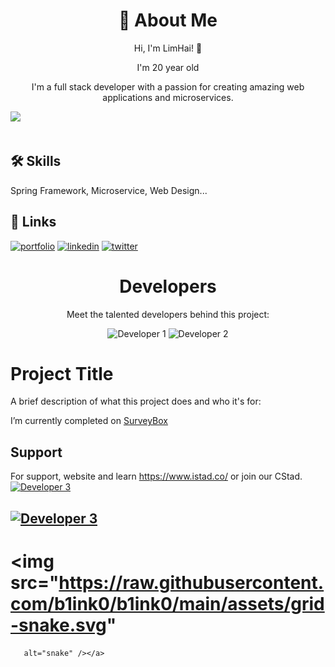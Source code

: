 <h1 align="center">🚀 About Me</h1>
<p align="center">Hi, I'm LimHai! 👋</p>
<p align="center">I'm 20 year old</p>
<p align="center">I'm a full stack developer with a passion for creating amazing web applications and microservices.</p>

<img src="https://user-images.githubusercontent.com/73097560/115834477-dbab4500-a447-11eb-908a-139a6edaec5c.gif"><br><br>


## 🛠 Skills

Spring Framework, Microservice, Web Design...


## 🔗 Links
[![portfolio](https://img.shields.io/badge/my_portfolio-000?style=for-the-badge&logo=ko-fi&logoColor=white)](https://katherineoelsner.com/)
[![linkedin](https://img.shields.io/badge/linkedin-0A66C2?style=for-the-badge&logo=linkedin&logoColor=white)](https://www.linkedin.com/)
[![twitter](https://img.shields.io/badge/twitter-1DA1F2?style=for-the-badge&logo=twitter&logoColor=white)](https://twitter.com/limhai172)

<h1 align="center">Developers</h1>
<p align="center">Meet the talented developers behind this project:</p>

<div align="center">
  <img style="height:200px;width:200px"  src="https://avatars.githubusercontent.com/u/149658074?s=200&v=4" alt="Developer 1">
  <img style="height:150px;width:150px" src="https://surveybox.istad.co/surveybox-logo.png" alt="Developer 2">
</div>

# Project Title

A brief description of what this project does and who it's for:

I’m currently completed on [SurveyBox](https://surveybox.istad.co)

## Support
For support, website and learn https://www.istad.co/ or join our CStad.
<a href="[url]()"><img style="height:35px;width:35px" src="https://www.istad.co/resources/img/CSTAD_120.png" alt="Developer 3"></a>

## <a href="[url]()"><img style="height:35px;width:35px" src="[https://www.istad.co/resources/img/CSTAD_120.png](https://surveybox.istad.co/surveybox-logo.png)" alt="Developer 3"></a>

<!--- snake -->
# <div align="center">
 # <img  src="https://raw.githubusercontent.com/b1ink0/b1ink0/main/assets/grid-snake.svg"
       alt="snake" /></a>
# </div>

